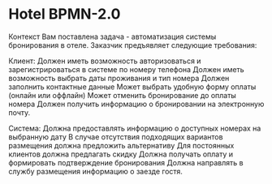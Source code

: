 # Hotel BPMN-2.0

Контекст
Вам поставлена задача - автоматизация системы бронирования в отеле. Заказчик предъявляет следующие требования:

Клиент:
Должен иметь возможность авторизоваться и зарегистрироваться в системе по номеру телефона
Должен иметь возможность выбрать даты проживания и тип номера
Должен заполнить контактные данные
Может выбрать удобную форму оплаты (онлайн или оффлайн)
Может отменить бронирование до оплаты номера
Должен получить информацию о бронировании на электронную почту.

 Система:
Должна предоставлять информацию о доступных номерах на выбранную дату
В случае отсутствия подходящих вариантов размещения должна предложить альтернативу
Для постоянных клиентов должна предлагать скидку
Должна получать оплату и формировать подтверждение бронирования
Должна направлять в службу размещения информацию о заезде гостя.
 
